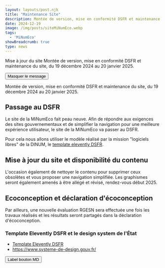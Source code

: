 ```yaml
---
layout: layouts/post.njk
title: "Maintenance Site"
description: Montée de version, mise en conformité DSFR et maintenance du site, du 19 décembre 2024 au 20 janvier 2025.
date: 2024-12-19
image: /img/posts/siteMiNumEco.webp
tags:
  - 'MiNumEco'
showBreadcrumb: true
type: news
---
```

<div class="fr-notice fr-notice--warning">
    <div class="fr-container">
        <div class="fr-notice__body">
            <p>
                <span class="fr-notice__title">Mise à jour du site</span>
                <span class="fr-notice__desc">Montée de version, mise en conformité DSFR et maintenance du site, du 19 décembre 2024 au 20 janvier 2025.</span>
            </p>
            <button title="Masquer le message" onclick="const notice = this.parentNode.parentNode.parentNode; notice.parentNode.removeChild(notice)" id="button-1305" class="fr-btn--close fr-btn">Masquer le message</button>
        </div>
    </div>
</div>

<!-- chapô-->
Montée de version, mise en conformité DSFR et maintenance du site, du 19 décembre 2024 au 20 janvier 2025.

<!-- texte-->

## Passage au DSFR

Le site de la MiNumEco fait peau neuve. Afin de répondre aux exigences des sites gouvernementaux et de simplifier la navigation pour une meilleure expérience utilisateur, le site de la MiNumEco va passer au DSFR.

Pour cela nous allons utiliser le modèle réalisé par la mission "logiciels libres" de la DINUM, le [template elevently DSFR](https://github.com/codegouvfr/eleventy-dsfr).

## Mise à jour du site et disponibilité du contenu

L'occasion également de nettoyer le contenu pour supprimer ceux obsolètes et vous proposer une navigation simplifiée.
Les graphismes seront également amenés à être allégé et révisé, rendez-vous début 2025.

## Ecoconception et déclaration d'écoconception

Par ailleurs, une nouvelle évaluation RGESN sera effectuée une fois les travaux réalisés et les résultats seront partagés dans la déclaration d'écoconception.

<div class="fr-callout fr-icon-palette-fill">
    <h3 class="fr-callout__title">Template Elevently DSFR et le design system de l'État</h3>
		<ul class="fr-callout__text">
		<li><a href="https://github.com/codegouvfr/eleventy-dsfr">Template Elevently DSFR</a></li>
		<li><a href="DSFR - Système de Design de l'État">https://www.systeme-de-design.gouv.fr/</a></li>
		</ul>
    <button class="fr-btn">
        Label bouton MD
    </button>
</div>


